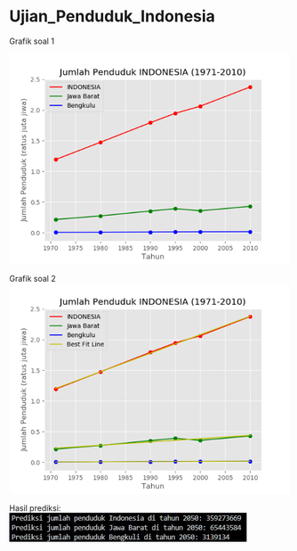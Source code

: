 # Ujian_Penduduk_Indonesia
Grafik soal 1<br/>

![Grafik Pertumbuhan Penduduk](Grafik1_1.png)

Grafik soal 2<br/>
![Grade Pertumbuhan Penduduk Dengan Best Fit Line](Grafik1_2.png)

Hasil prediksi:<br/>
![Prediksi penduduk di tahun 2050](fig1.JPG)
